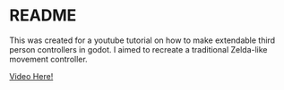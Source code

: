 # README
This was created for a youtube tutorial on how to make extendable third person controllers in godot. I aimed to recreate a traditional Zelda-like movement controller.

[Video Here!](https://youtu.be/Dactd47cZis)
